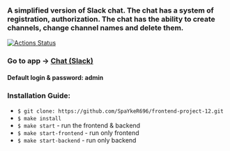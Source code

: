 ### A simplified version of Slack chat. The chat has a system of registration, authorization. The chat has the ability to create channels, change channel names and delete them.
[![Actions Status](https://github.com/SpaYkeR696/frontend-project-12/actions/workflows/hexlet-check.yml/badge.svg)](https://github.com/SpaYkeR696/frontend-project-12/actions)

### Go to app -> [Chat (Slack)](https://slack-y235.onrender.com/)
#### Default login & password: admin

### Installation Guide:


* ```$ git clone: https://github.com/SpaYkeR696/frontend-project-12.git```
* ```$ make install```
* ```$ make start``` - run the frontend & backend
* ```$ make start-frontend``` - run only frontend
* ```$ make start-backend``` - run only backend
